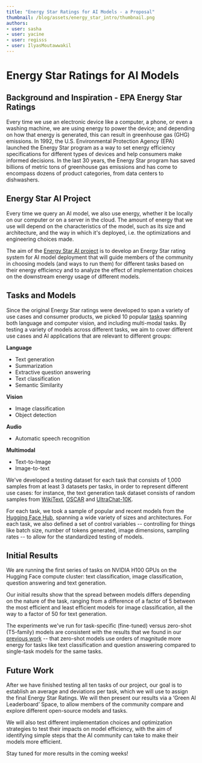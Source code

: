 ```yaml
---
title: "Energy Star Ratings for AI Models - a Proposal"
thumbnail: /blog/assets/energy_star_intro/thumbnail.png
authors:
- user: sasha
- user: yacine
- user: regisss
- user: IlyasMoutawwakil
---
```


# Energy Star Ratings for AI Models

## Background and Inspiration - EPA Energy Star Ratings

Every time we use an electronic device like a computer, a phone, or even a washing machine, we are using energy to power the device; and depending on how that energy is generated, this can result in greenhouse gas (GHG) emissions. In 1992, the U.S. Environmental Protection Agency (EPA) launched the Energy Star program as a way to set energy efficiency specifications for different types of devices and help consumers make informed decisions. In the last 30 years, the Energy Star program has saved billions of metric tons of greenhouse gas emissions and has come to encompass dozens of product categories, from data centers to dishwashers.

## Energy Star AI Project

Every time we query an AI model, we also use energy, whether it be locally on our computer or on a server in the cloud. The amount of energy that we use will depend on the characteristics of the model, such as its size and architecture, and the way in which it's deployed, i.e. the optimizations and engineering choices made.

The aim of the [Energy Star AI project](https://huggingface.co/EnergyStarAI) is to develop an Energy Star rating system for AI model deployment that will guide members of the community in choosing models (and ways to run them) for different tasks based on their energy efficiency and to analyze the effect of implementation choices on the downstream energy usage of different models.

## Tasks and Models

Since the original Energy Star ratings were developed to span a variety of use cases and consumer products, we picked 10 popular [tasks](https://huggingface.co/tasks) spanning both language and computer vision, and including multi-modal tasks. By testing a variety of models across different tasks, we aim to cover different use cases and AI applications that are relevant to different groups:

**Language**
- Text generation
- Summarization
- Extractive question answering
- Text classification
- Semantic Similarity

**Vision**
- Image classification
- Object detection

**Audio**
- Automatic speech recognition

**Multimodal**
- Text-to-Image
- Image-to-text

We've developed a testing dataset for each task that consists of 1,000 samples from at least 3 datasets per tasks, in order to represent different use cases: for instance, the text generation task dataset consists of random samples from [WikiText](https://huggingface.co/datasets/wikitext), [OSCAR](https://huggingface.co/datasets/oscar) and [UltraChat-10K](https://huggingface.co/datasets/HuggingFaceH4/ultrachat_200k).

For each task, we took a sample of popular and recent models from the [Hugging Face Hub](https://huggingface.co/models), spanning a wide variety of sizes and architectures. For each task, we also defined a set of control variables -- controlling for things like batch size, number of tokens generated, image dimensions, sampling rates -- to allow for the standardized testing of models.

## Initial Results

We are running the first series of tasks on NVIDIA H100 GPUs on the Hugging Face compute cluster: text classification, image classification, question answering and text generation.

Our initial results show that the spread between models differs depending on the nature of the task, ranging from a difference of a factor of 5  between the most efficient and least efficient models for image classification, all the way to a factor of 50 for text generation.

The experiments we've run for task-specific (fine-tuned) versus zero-shot (T5-family) models are consistent with the results that we found in our [previous work](https://arxiv.org/abs/2311.16863) -- that zero-shot models use orders of magnitude more energy for tasks like text classification and question answering compared to single-task models for the same tasks.

## Future Work

After we have finished testing all ten tasks of our project, our goal is to establish an average and deviations per task, which we will use to assign the final Energy Star Ratings. We will then present our results via a ‘Green AI Leaderboard’ Space, to allow members of the community compare and explore different open-source models and tasks.

We will also test different implementation choices and optimization strategies to test their impacts on model efficiency, with the aim of identifying simple steps that the AI community can take to make their models more efficient.

Stay tuned for more results in the coming weeks!
